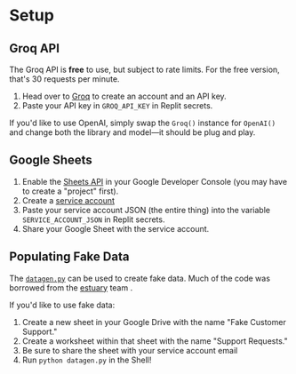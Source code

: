 # Setup

## Groq API

The Groq API is **free** to use, but subject to rate limits. For the free version, that's 30 requests per minute. 

1. Head over to [Groq](https://console.groq.com/keys) to create an account and an API key. 
2. Paste your API key in `GROQ_API_KEY` in Replit secrets. 

If you'd like to use OpenAI, simply swap the `Groq()` instance for `OpenAI()` and change both the library and model—it should be plug and play.

## Google Sheets

1. Enable the [Sheets API](https://pygsheets.readthedocs.io/en/stable/authorization.html#authorizing-pygsheets) in your Google Developer Console (you may have to create a "project" first).
2. Create a [service account](https://pygsheets.readthedocs.io/en/stable/authorization.html#service-account)
3. Paste your service account JSON (the entire thing) into the variable `SERVICE_ACCOUNT_JSON` in Replit secrets. 
4. Share your Google Sheet with the service account.

## Populating Fake Data

The [`datagen.py`](../datagen.py) can be used to create fake data. Much of the code was borrowed from the [estuary](https://github.com/estuary/examples/tree/main/google-sheets-pinecone-rag/datagen) team .

If you'd like to use fake data:
1. Create a new sheet in your Google Drive with the name "Fake Customer Support."
2. Create a worksheet within that sheet with the name "Support Requests."
3. Be sure to share the sheet with your service account email
4. Run `python datagen.py` in the Shell!